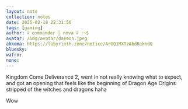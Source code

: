```yaml
---
layout: note
collection: notes
date: 2025-02-18 22:31:56
tags: [gaming]
author: ⸸ commander ░ nova ⸸ :~$
avatar: /img/avatar/daemon.jpeg
akkoma: https://labyrinth.zone/notice/ArGQ1MXTzAbdRakndQ
bluesky: 
wafrn: 
none: 
---
```

Kingdom Come Deliverance 2, went in not really knowing what to expect, and got an opening that feels like the beginning of Dragon Age Origins stripped of the witches and dragons haha

Wow

